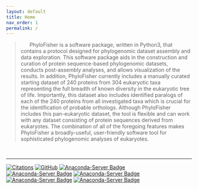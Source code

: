 ```yaml
---
layout: default
title: Home
nav_order: 1
permalink: /
---
```


>&nbsp;&nbsp;&nbsp;&nbsp;&nbsp;&nbsp;PhyloFisher is a software package, written in Python3, that contains a protocol designed for phylogenomic dataset assembly and data exploration. This software package aids in the construction and curation of protein sequence-based phylogenomic datasets, conducts post-assembly analyses, and allows visualization of the results. In addition, PhyloFisher currently includes a manually curated starting dataset of 240 proteins from 304 eukaryotic taxa representing the full breadth of known diversity in the eukaryotic tree of life. Importantly, this dataset also includes identified paralogs of each of the 240 proteins from all investigated taxa which is crucial for the identification of probable orthologs. Although PhyloFisher includes this pan-eukaryotic dataset, the tool is flexible and can work with any dataset consisting of protein sequences derived from eukaryotes. The combination of all of the foregoing features makes PhyloFisher a broadly-useful, user-friendly software tool for sophisticated phylogenomic analyses of eukaryotes.

<br/>

___

[![Citations](https://img.shields.io/badge/dynamic/json?color=blue&label=Citations&query=times_cited&url=https%3A%2F%2Fmetrics-api.dimensions.ai%2Fdoi%2F10.1371%2Fjournal.pbio.3001365&style=flat-square)](https://journals.plos.org/plosbiology/article?id=10.1371/journal.pbio.3001365)
[![GitHub](https://img.shields.io/badge/-GitHub-455149?logo=github&logoColor=white&link&style=flat-square)](https://github.com/TheBrownLab/PhyloFisher)
[![Anaconda-Server Badge](https://anaconda.org/phylofisher/phylofisher/badges/installer/conda.svg)](https://conda.anaconda.org/phylofisher)
[![Anaconda-Server Badge](https://anaconda.org/phylofisher/phylofisher/badges/downloads.svg)](https://anaconda.org/phylofisher/phylofisher)
[![Anaconda-Server Badge](https://anaconda.org/phylofisher/phylofisher/badges/latest_release_date.svg)](https://anaconda.org/phylofisher/phylofisher)
[![Anaconda-Server Badge](https://anaconda.org/phylofisher/phylofisher/badges/platforms.svg)](https://anaconda.org/phylofisher/phylofisher)
[![Anaconda-Server Badge](https://anaconda.org/phylofisher/phylofisher/badges/license.svg)](https://anaconda.org/phylofisher/phylofisher)